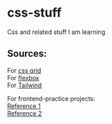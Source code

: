 # css-stuff
 Css and related stuff I am learning

## Sources:
 For [css grid](https://cssgrid.io/) <br>
 For [flexbox](https://flexbox.io/)  <br>
 For [Tailwind](https://youtu.be/ft30zcMlFao?feature=shared)<br>

For frontend-practice projects: <br>
 [Reference 1](https://www.frontendpractice.com/projects) <br>
 [Reference 2](https://www.frontendpractice.com/projects) <br>
